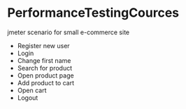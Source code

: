 # PerformanceTestingCources

jmeter scenario for small e-commerce site

* Register new user
* Login
* Change first name
* Search for product
* Open product page
* Add product to cart
* Open cart
* Logout
